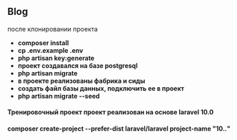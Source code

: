 ## Blog
после клонировании проекта
- **composer install**
- **cp .env.example .env**
- **php artisan key:generate**
- **проект создавался на базе postgresql**
- **php artisan migrate**
- **в проекте реализованы фабрика и сиды**
- **создать файл базы данных, подключить ее в проект**
- **php artisan migrate --seed**

#### Тренировочный проект проект реализован на основе laravel 10.0
#### composer create-project --prefer-dist laravel/laravel project-name "10.*.*"

